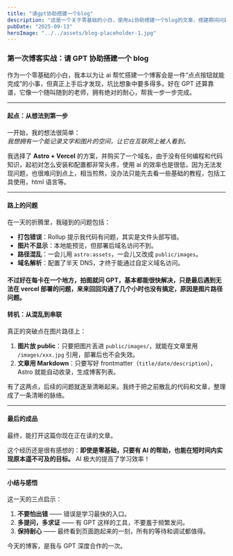 ```yaml
---
title: "请gpt协助搭建一个blog"
description: "这是一个关于零基础的小白，使用ai协助搭建一个blog的文章，搭建期间问题频出，最终花了一整天才勉强搞定。"
pubDate: "2025-09-13"
heroImage: "../../assets/blog-placeholder-1.jpg"
---
```


### 第一次博客实战：请 GPT 协助搭建一个 blog

作为一个零基础的小白，我本以为让 ai 帮忙搭建一个博客会是一件“点点按钮就能完成”的小事，但真正上手后才发现，坑比想象中要多得多。好在 GPT 还算靠谱，它像一个随叫随到的老师，拥有绝对的耐心，帮我一步一步完成。

---

#### 起点：从想法到第一步

一开始，我的想法很简单：  
_我想拥有一个能记录文字和图片的空间，让它在互联网上被人看到。_

我选择了 **Astro + Vercel** 的方案，并购买了一个域名，由于没有任何编程和代码知识，起初对怎么安装和配置都非常头疼，使用 ai 的效率也是很低，因为无法发现问题，也很难问到点上，相当煎熬，没办法只能先去看一些基础的教程，包括工具使用，html 语言等。

---

#### 路上的问题

在一天的折腾里，我碰到的问题包括：

- **打包错误**：Rollup 提示我代码有问题，其实是文件头部写错。
- **图片不显示**：本地能预览，但部署后域名访问不到。
- **路径混乱**：一会儿用 `astro:assets`，一会儿又改成 `public/images`。
- **域名解析**：配置了半天 DNS，才终于能通过自定义域名访问。

#### 不过好在每卡在一个地方，拍图就问 GPT，基本都能很快解决，只是最后遇到无法在 vercel 部署的问题，来来回回沟通了几个小时也没有搞定，原因是图片路径问题。

#### 转机：从混乱到串联

真正的突破点在图片路径上：

1. **图片放 public**：只要把图片丢进 `public/images/`，就能在文章里用 `/images/xxx.jpg` 引用，部署后也不会失效。
2. **文章用 Markdown**：只要写好 frontmatter（`title/date/description`），Astro 就能自动收录，生成博客列表。

有了这两点，后续的问题就逐渐清晰起来。我终于把之前散乱的代码和文章，整理成了一条清晰的脉络。

---

#### 最后的成品

最终，能打开这篇你现在正在读的文章。

这个经历还是很有感想的：**即使是零基础，只要有 AI 的帮助，也能在短时间内实现原本遥不可及的目标。**
AI 极大的提高了学习效率！

---

#### 小结与感悟

这一天的三点启示：

1. **不要怕出错** —— 错误是学习最快的入口。
2. **多提问，多求证** —— 有 GPT 这样的工具，不要羞于频繁发问。
3. **保持耐心** —— 最终看到页面跑起来的一刻，所有的等待和调试都值得。

今天的博客，是我与 GPT 深度合作的一次。
